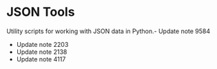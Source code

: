 # JSON Tools

Utility scripts for working with JSON data in Python.- Update note 9584
- Update note 2203
- Update note 2138
- Update note 4117
